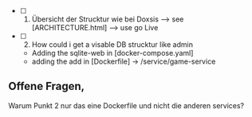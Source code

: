 - [ ] 1. Übersicht der Strucktur wie bei Doxsis --> see [ARCHITECTURE.html] --> use go Live 
- [ ] 2. How could i get a visable DB strucktur like admin
	- Adding the sqlite-web in [docker-compose.yaml]
	- adding the add in [Dockerfile] -> /service/game-service


## Offene Fragen, 
Warum Punkt 2 nur das eine Dockerfile und nicht die anderen services? 
